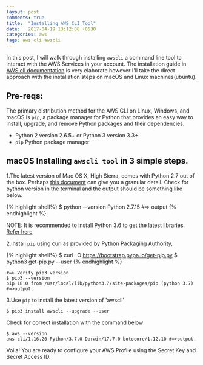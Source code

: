 ```yaml
---
layout: post
comments: true
title:  "Installing AWS CLI Tool"
date:   2017-04-19 13:12:08 +0530
categories: aws
tags: aws cli awscli
---
```

In this post, I will walk through installing `awscli` a command line tool to interact with the AWS Services in your account. The installation guide in [AWS cli documentation](https://docs.aws.amazon.com/cli/latest/userguide/installing.html) is very elaborate however I'll take the direct approach with the installation steps on macOS and Linux machines(ubuntu).

## Pre-reqs:
The primary distribution method for the AWS CLI on Linux, Windows, and macOS is `pip`, a package manager for Python that provides an easy way to install, upgrade, and remove Python packages and their dependencies.
* Python 2 version 2.6.5+ or Python 3 version 3.3+
* `pip` Python package manager

## macOS Installing `awscli tool` in 3 simple steps.

1.The latest version of Mac OS X, High Sierra, comes with Python 2.7 out of the box. Perhaps [this document](https://docs.python-guide.org/starting/install/osx/) can give you a granular detail. Check for python version in the terminal and the output should be something like below.

{% highlight shell%}
$ python --version
Python 2.7.15 #=> output
{% endhighlight %}

NOTE: It is recommended to install Python 3.6 to get the latest libraries. [Refer here](https://wsvincent.com/install-python3-mac/)

2.Install `pip` using curl as provided by Python Packaging Authority,

{% highlight shell%}
$ curl -O https://bootstrap.pypa.io/get-pip.py
$ python3 get-pip.py --user
{% endhighlight %}

```shell
#=> Verify pip3 version
$ pip3 --version
pip 18.0 from /usr/local/lib/python3.7/site-packages/pip (python 3.7) #=>output.
```

3.Use `pip` to install the latest version of 'awscli'
```shell
$ pip3 install awscli --upgrade --user
```

Check for correct installation with the command below
```shell
$ aws --version
aws-cli/1.16.20 Python/3.7.0 Darwin/17.7.0 botocore/1.12.10 #=>output.
```

Voila! You are ready to configure your AWS  Profile using the Secret Key and Secret Access ID.
